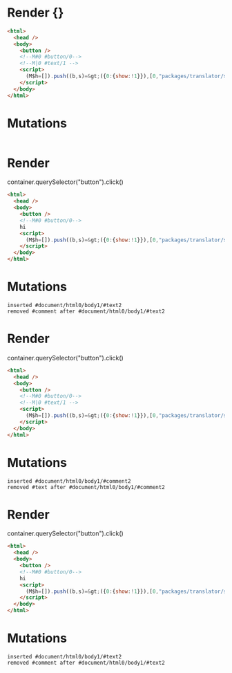 # Render {}
```html
<html>
  <head />
  <body>
    <button />
    <!--M#0 #button/0-->
    <!--M|0 #text/1 -->
    <script>
      (M$h=[]).push((b,s)=&gt;({0:{show:!1}}),[0,"packages/translator/src/__tests__/fixtures/if-default-false/template.marko_0_show",])
    </script>
  </body>
</html>
```

# Mutations
```

```


# Render 
container.querySelector("button").click()

```html
<html>
  <head />
  <body>
    <button />
    <!--M#0 #button/0-->
    hi
    <script>
      (M$h=[]).push((b,s)=&gt;({0:{show:!1}}),[0,"packages/translator/src/__tests__/fixtures/if-default-false/template.marko_0_show",])
    </script>
  </body>
</html>
```

# Mutations
```
inserted #document/html0/body1/#text2
removed #comment after #document/html0/body1/#text2
```


# Render 
container.querySelector("button").click()

```html
<html>
  <head />
  <body>
    <button />
    <!--M#0 #button/0-->
    <!--M|0 #text/1 -->
    <script>
      (M$h=[]).push((b,s)=&gt;({0:{show:!1}}),[0,"packages/translator/src/__tests__/fixtures/if-default-false/template.marko_0_show",])
    </script>
  </body>
</html>
```

# Mutations
```
inserted #document/html0/body1/#comment2
removed #text after #document/html0/body1/#comment2
```


# Render 
container.querySelector("button").click()

```html
<html>
  <head />
  <body>
    <button />
    <!--M#0 #button/0-->
    hi
    <script>
      (M$h=[]).push((b,s)=&gt;({0:{show:!1}}),[0,"packages/translator/src/__tests__/fixtures/if-default-false/template.marko_0_show",])
    </script>
  </body>
</html>
```

# Mutations
```
inserted #document/html0/body1/#text2
removed #comment after #document/html0/body1/#text2
```